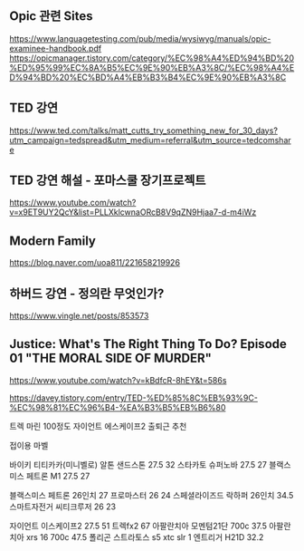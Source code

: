 ## Opic 관련 Sites
https://www.languagetesting.com/pub/media/wysiwyg/manuals/opic-examinee-handbook.pdf  
https://opicmanager.tistory.com/category/%EC%98%A4%ED%94%BD%20%ED%95%99%EC%8A%B5%EC%9E%90%EB%A3%8C/%EC%98%A4%ED%94%BD%20%EC%BD%A4%EB%B3%B4%EC%9E%90%EB%A3%8C  

## TED 강연
https://www.ted.com/talks/matt_cutts_try_something_new_for_30_days?utm_campaign=tedspread&utm_medium=referral&utm_source=tedcomshare

## TED 강연 해설 - 포마스쿨 장기프로젝트
https://www.youtube.com/watch?v=x9ET9UY2QcY&list=PLLXklcwnaORcB8V9qZN9Hjaa7-d-m4iWz

## Modern Family
https://blog.naver.com/uoa811/221658219926

## 하버드 강연 - 정의란 무엇인가?
https://www.vingle.net/posts/853573

## Justice: What's The Right Thing To Do? Episode 01 "THE MORAL SIDE OF MURDER"
https://www.youtube.com/watch?v=kBdfcR-8hEY&t=586s

https://davey.tistory.com/entry/TED-%ED%85%8C%EB%93%9C-%EC%98%81%EC%96%B4-%EA%B3%B5%EB%B6%80

트렉 마린 100정도
자이언트 에스케이프2 출퇴근 추천

접이용 마벨 

바이키 티티카카(미니벨로)
알톤 샌드스톤 27.5 32
스타카토 슈퍼노바 27.5 27
블랙스미스 페트론 M1 27.5 27

블랙스미스 페트론 26인치 27
프로마스터 26 24
스페셜라이즈드 락하퍼 26인치 34.5
스마트자전거 씨티크루저 26 23

자이언트 이스케이프2 27.5 51
트렉fx2 67
아팔란치아 모멘텀21단 700c 37.5
아팔란치아 xrs 16 700c 47.5
폴리곤 스트라토스 s5
xtc slr 1
엔트리거 H21D 32.2
